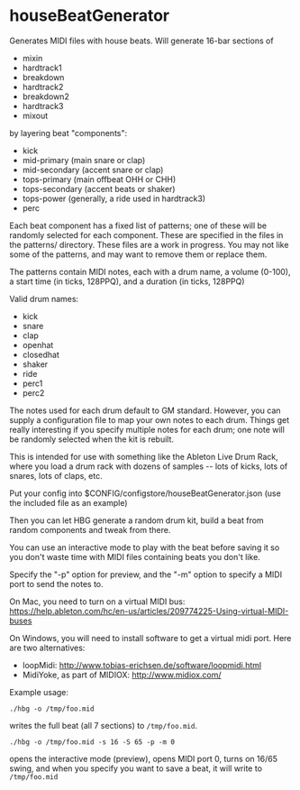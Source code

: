 # houseBeatGenerator
Generates MIDI files with house beats.  Will generate 16-bar sections of

- mixin
- hardtrack1
- breakdown
- hardtrack2
- breakdown2
- hardtrack3
- mixout

by layering beat "components":

- kick
- mid-primary (main snare or clap)
- mid-secondary (accent snare or clap)
- tops-primary (main offbeat OHH or CHH)
- tops-secondary (accent beats or shaker)
- tops-power (generally, a ride used in hardtrack3)
- perc

Each beat component has a fixed list of patterns; one of these will be
randomly selected for each component.  These are specified in the files in
the patterns/ directory.  These files are a work in progress.   You may
not like some of the patterns, and may want to remove them or replace them.

The patterns contain MIDI notes, each with a drum name, a volume (0-100),
a start time (in ticks, 128PPQ), and a duration (in ticks, 128PPQ) 

Valid drum names:

- kick
- snare
- clap
- openhat
- closedhat
- shaker
- ride
- perc1
- perc2

The notes used for each drum default to GM standard.  However, you can supply
a configuration file to map your own notes to each drum.  Things get really
interesting if you specify multiple notes for each drum; one note will
be randomly selected when the kit is rebuilt.

This is intended for use with something like the Ableton Live Drum Rack,
where you load a drum rack with dozens of samples -- lots of kicks, lots of
snares, lots of claps, etc.

Put your config into $CONFIG/configstore/houseBeatGenerator.json (use the
included file as an example)

Then you can let HBG generate a random drum kit, build a beat from random
components and tweak from there.

You can use an interactive mode to play with the beat before saving
it so you don't waste time with MIDI files containing beats you don't like.

Specify the "-p" option for preview, and the "-m" option to specify
a MIDI port to send the notes to.

On Mac, you need to turn on a virtual MIDI bus:
https://help.ableton.com/hc/en-us/articles/209774225-Using-virtual-MIDI-buses

On Windows, you will need to install software to get a virtual midi port.  Here are two alternatives:

- loopMidi: http://www.tobias-erichsen.de/software/loopmidi.html
- MidiYoke, as part of MIDIOX: http://www.midiox.com/


Example usage:

```
./hbg -o /tmp/foo.mid
```

writes the full beat (all 7 sections) to `/tmp/foo.mid`.

```
./hbg -o /tmp/foo.mid -s 16 -S 65 -p -m 0
```

opens the interactive mode (preview), opens MIDI port 0, turns on 16/65 swing,
and when you specify you want to save a beat, it will write to `/tmp/foo.mid`
